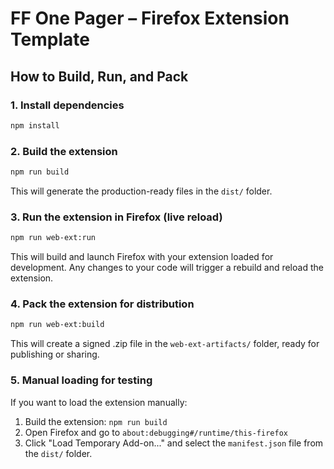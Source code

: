 
# FF One Pager – Firefox Extension Template

## How to Build, Run, and Pack

### 1. Install dependencies

```bash
npm install
```

### 2. Build the extension

```bash
npm run build
```
This will generate the production-ready files in the `dist/` folder.

### 3. Run the extension in Firefox (live reload)

```bash
npm run web-ext:run
```
This will build and launch Firefox with your extension loaded for development. Any changes to your code will trigger a rebuild and reload the extension.

### 4. Pack the extension for distribution

```bash
npm run web-ext:build
```
This will create a signed .zip file in the `web-ext-artifacts/` folder, ready for publishing or sharing.

### 5. Manual loading for testing

If you want to load the extension manually:
1. Build the extension: `npm run build`
2. Open Firefox and go to `about:debugging#/runtime/this-firefox`
3. Click "Load Temporary Add-on..." and select the `manifest.json` file from the `dist/` folder.
